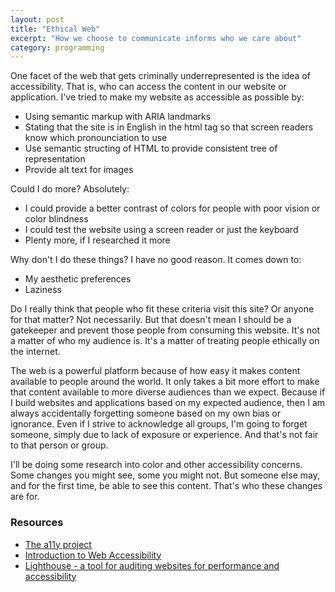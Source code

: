 ```yaml
---
layout: post
title: "Ethical Web"
excerpt: "How we choose to communicate informs who we care about"
category: programming
---
```


One facet of the web that gets criminally underrepresented is the idea of accessibility. That is, who can access the content in our website or application. I've tried to make my website as accessible as possible by:

* Using semantic markup with ARIA landmarks
* Stating that the site is in English in the html tag so that screen readers know which pronounciation to use
* Use semantic structing of HTML to provide consistent tree of representation
* Provide alt text for images

Could I do more? Absolutely:

* I could provide a better contrast of colors for people with poor vision or color blindness
* I could test the website using a screen reader or just the keyboard
* Plenty more, if I researched it more

Why don't I do these things? I have no good reason. It comes down to:
* My aesthetic preferences
* Laziness

Do I really think that people who fit these criteria visit this site? Or anyone for that matter? Not necessarily. But that doesn't mean I should be a gatekeeper and prevent those people from consuming this website. It's not a matter of who my audience is. It's a matter of treating people ethically on the internet.

The web is a powerful platform because of how easy it makes content available to people around the world. It only takes a bit more effort to make that content available to more diverse audiences than we expect. Because if I build websites and applications based on my expected audience, then I am always accidentally forgetting someone based on my own bias or ignorance. Even if I strive to acknowledge all groups, I'm going to forget someone, simply due to lack of exposure or experience. And that's not fair to that person or group.

I'll be doing some research into color and other accessibility concerns. Some changes you might see, some you might not. But someone else may, and for the first time, be able to see this content. That's who these changes are for.

### Resources
* [The a11y project](http://a11yproject.com/)
* [Introduction to Web Accessibility](https://www.w3.org/WAI/intro/accessibility.php)
* [Lighthouse - a tool for auditing websites for performance and accessibility](https://developers.google.com/web/tools/lighthouse/)